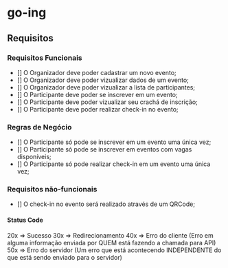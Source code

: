 # go-ing

## Requisitos

### Requisitos Funcionais

- [] O Organizador deve poder cadastrar um novo evento;
- [] O Organizador deve poder vizualizar dados de um evento;
- [] O Organizador deve poder vizualizar a lista de participantes;
- [] O Participante deve poder se inscrever em um evento;
- [] O Participante deve poder vizualizar seu crachá de inscrição;
- [] O Participante deve poder realizar check-in no evento;

### Regras de Negócio

- [] O Participante só pode se inscrever em um evento uma única vez;
- [] O Participante só pode se inscrever em eventos com vagas disponíveis;
- [] O Participante só pode realizar check-in em um evento uma única vez;

### Requisitos não-funcionais

- [] O check-in no evento será realizado através de um QRCode;

#### Status Code

20x => Sucesso
30x => Redirecionamento
40x => Erro do cliente (Erro em alguma informação enviada por QUEM está fazendo a chamada para API)
50x => Erro do servidor (Um erro que está acontecendo INDEPENDENTE do que está sendo enviado para o servidor)
